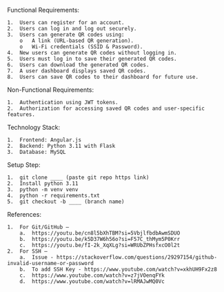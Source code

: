 Functional Requirements:

    1.	Users can register for an account.
    2.	Users can log in and log out securely.
    3.	Users can generate QR codes using: 
        o	A link (URL-based QR generation).
        o	Wi-Fi credentials (SSID & Password).
    4.	New users can generate QR codes without logging in.
    5.	Users must log in to save their generated QR codes.
    6.	Users can download the generated QR codes.
    7.	A user dashboard displays saved QR codes.
    8.	Users can save QR codes to their dashboard for future use.


Non-Functional Requirements:

    1.	Authentication using JWT tokens.
    2.	Authorization for accessing saved QR codes and user-specific features.


Technology Stack: 

    1.  Frontend: Angular.js
    2.  Backend: Python 3.11 with Flask
    3.  Database: MySQL


Setup Step:

    1.	git clone ____ (paste git repo https link)
    2.	Install python 3.11
    3.	python -m venv venv
    4.	python -r requirements.txt
    5.	git checkout -b ____ (branch name)

 
References:

    1.	For Git/GitHub – 
        a.	https://youtu.be/cn8l5bXhTBM?si=5VbjlfbdbAwmSDUO
        b.	https://youtu.be/k5D37W6h56o?si=F57C_thMym5P0Krr
        c.	https://youtu.be/fI-2k_XqXLg?si=WRUbZPHsfxcO0l2t
    2.	For SSH – 
        a.	Issue - https://stackoverflow.com/questions/29297154/github-invalid-username-or-password
        b.	To add SSH Key - https://www.youtube.com/watch?v=xkhUH9Fx2z8
        c.	https://www.youtube.com/watch?v=z7jVOenqFYk
        d.	https://www.youtube.com/watch?v=lRMAJwMQ0Vc

